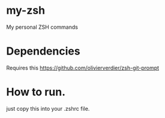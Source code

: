 # my-zsh
My personal ZSH commands

# Dependencies
Requires this https://github.com/olivierverdier/zsh-git-prompt


# How to run.
just copy this into your .zshrc file.

